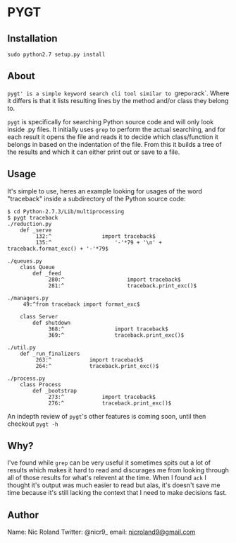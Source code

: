 # PYGT

## Installation

```
sudo python2.7 setup.py install
```

## About

`pygt' is a simple keyword search cli tool similar to `grep` or `ack`. Where it differs is that it lists resulting lines by the method and/or class they belong to.

`pygt` is specifically for searching Python source code and will only look inside .py files. It initially uses `grep` to perform the actual searching, and for each result it opens the file and reads it to decide which class/function it belongs in based on the indentation of the file. From this it builds a tree of the results and which it can either print out or save to a file.

## Usage

It's simple to use, heres an example looking for usages of the word "traceback" inside a subdirectory of the Python source code: 

```
$ cd Python-2.7.3/Lib/multiprocessing
$ pygt traceback
./reduction.py
    def _serve
         132:^                import traceback$
         135:^                    '-'*79 + '\n' + traceback.format_exc() + '-'*79$

./queues.py
    class Queue
        def _feed
             280:^                    import traceback$
             281:^                    traceback.print_exc()$

./managers.py
     49:^from traceback import format_exc$

    class Server
        def shutdown
             368:^                import traceback$
             369:^                traceback.print_exc()$

./util.py
    def _run_finalizers
         263:^            import traceback$
         264:^            traceback.print_exc()$

./process.py
    class Process
        def _bootstrap
             273:^            import traceback$
             276:^            traceback.print_exc()$
```

An indepth review of `pygt`'s other features is coming soon, until then checkout `pygt -h`

## Why?

I've found while `grep` can be very useful it sometimes spits out a lot of results which makes it hard to read and discurages me from looking through all of those results for what's relevent at the time. When I found `ack` I thought it's output was much easier to read but alas, it's doesn't save me time because it's still lacking the context that I need to make decisions fast.

## Author

Name: Nic Roland
Twitter: @nicr9_
email: nicroland9@gmail.com
